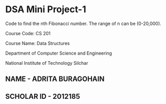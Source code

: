 # DSA Mini Project-1
Code to find the nth Fibonacci number. The range of n can be (0-20,000).

Course Code: CS 201

Course Name: Data Structures

Department of Computer Science and Engineering

National Institute of Technology Silchar

## NAME - ADRITA BURAGOHAIN
## SCHOLAR ID - 2012185

 

